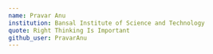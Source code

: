 ```yaml
---
name: Pravar Anu
institution: Bansal Institute of Science and Technology
quote: Right Thinking Is Important
github_user: PravarAnu
---
```

